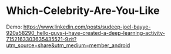 # Which-Celebrity-Are-You-Like

Demo: https://www.linkedin.com/posts/sudeep-joel-bayye-920a58290_hello-guys-i-have-created-a-deep-learning-activity-7152163303635435521-9zit?utm_source=share&utm_medium=member_android